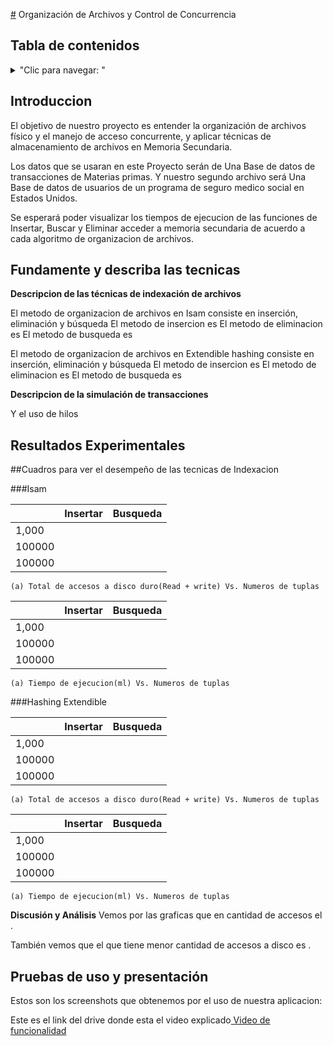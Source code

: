 [#](#) Organización de Archivos y Control de Concurrencia

## Tabla de contenidos
<details>
<summary>"Clic para navegar: "</summary>

- [Introduccion](#Introduccion)
- [Fundamente y describa las tecnicas](#Fundamente-y-describa-las-tecnicas)
- [Resultados Experimentales](#Resultados-Experimentales)
- [Pruebas de uso y presentación](#Pruebas-de-uso-y-presentación)

</details>

## Introduccion

El objetivo de nuestro proyecto es entender la organización de archivos físico y el manejo de acceso concurrente, y aplicar técnicas de almacenamiento de archivos en Memoria Secundaria.

Los datos que se usaran en este Proyecto serán de Una Base de datos de transacciones de Materias primas. Y nuestro segundo archivo será Una Base de datos de usuarios de un programa de seguro medico social en Estados Unidos.

Se esperará poder visualizar los tiempos de ejecucion de las funciones de Insertar, Buscar y Eliminar acceder a memoria secundaria de acuerdo a cada algoritmo de organizacion de archivos.
## Fundamente y describa las tecnicas


**Descripcion de las técnicas de indexación de archivos**


El metodo de organizacion de archivos en Isam consiste en inserción, eliminación y búsqueda
El metodo de insercion es
El metodo de eliminacion es
El metodo de busqueda es

El metodo de organizacion de archivos en Extendible hashing consiste en inserción, eliminación y búsqueda
El metodo de insercion es
El metodo de eliminacion es
El metodo de busqueda es

**Descripcion de la simulación de transacciones**

Y el uso de hilos

## Resultados Experimentales

##Cuadros para ver el desempeño de las tecnicas de Indexacion

###Isam

|        	| Insertar 	| Busqueda 	|
|--------	|----------	|----------	|
| 1,000  	|          	|          	|
| 100000 	|          	|          	|
| 100000 	|          	|          	|

    (a) Total de accesos a disco duro(Read + write) Vs. Numeros de tuplas


|        	| Insertar 	| Busqueda 	|
|--------	|----------	|----------	|
| 1,000  	|          	|          	|
| 100000 	|          	|          	|
| 100000 	|          	|          	|

    (a) Tiempo de ejecucion(ml) Vs. Numeros de tuplas

###Hashing Extendible

|        	| Insertar 	| Busqueda 	|
|--------	|----------	|----------	|
| 1,000  	|          	|          	|
| 100000 	|          	|          	|
| 100000 	|          	|          	|

    (a) Total de accesos a disco duro(Read + write) Vs. Numeros de tuplas


|        	| Insertar 	| Busqueda 	|
|--------	|----------	|----------	|
| 1,000  	|          	|          	|
| 100000 	|          	|          	|
| 100000 	|          	|          	|

    (a) Tiempo de ejecucion(ml) Vs. Numeros de tuplas


**Discusión y Análisis**
Vemos por las graficas que en cantidad de accesos el .

También vemos que el que tiene menor cantidad de accesos a disco es .


## Pruebas de uso y presentación

Estos son los screenshots que obtenemos por el uso de nuestra aplicacion:


Este es el link del drive donde esta el video explicado[ Video de funcionalidad](drive.google.com)
